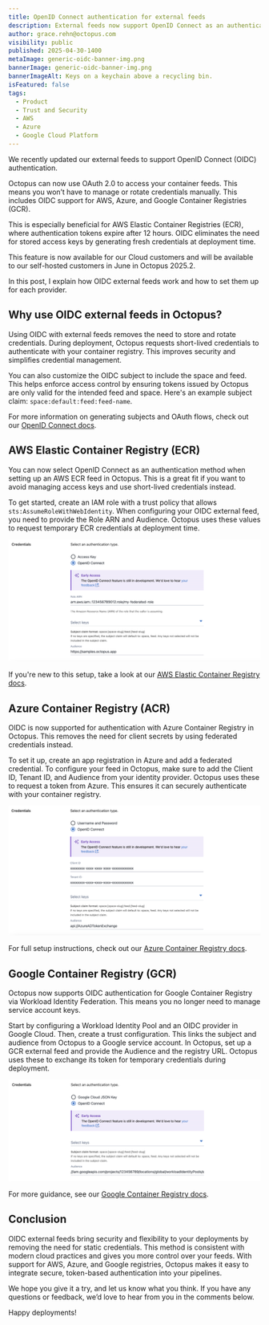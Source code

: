```yaml
---
title: OpenID Connect authentication for external feeds
description: External feeds now support OpenID Connect as an authentication method for container registries.
author: grace.rehn@octopus.com
visibility: public
published: 2025-04-30-1400
metaImage: generic-oidc-banner-img.png
bannerImage: generic-oidc-banner-img.png
bannerImageAlt: Keys on a keychain above a recycling bin.
isFeatured: false
tags: 
  - Product
  - Trust and Security
  - AWS
  - Azure
  - Google Cloud Platform
---
```


We recently updated our external feeds to support OpenID Connect (OIDC) authentication. 

Octopus can now use OAuth 2.0 to access your container feeds. This means you won’t have to manage or rotate credentials manually. This includes OIDC support for AWS, Azure, and Google Container Registries (GCR).

This is especially beneficial for AWS Elastic Container Registries (ECR), where authentication tokens expire after 12 hours. OIDC eliminates the need for stored access keys by generating fresh credentials at deployment time.

This feature is now available for our Cloud customers and will be available to our self-hosted customers in June in Octopus 2025.2.

In this post, I explain how OIDC external feeds work and how to set them up for each provider.

## Why use OIDC external feeds in Octopus?

Using OIDC with external feeds removes the need to store and rotate credentials. During deployment, Octopus requests short-lived credentials to authenticate with your container registry. This improves security and simplifies credential management.

You can also customize the OIDC subject to include the space and feed. This helps enforce access control by ensuring tokens issued by Octopus are only valid for the intended feed and space. Here's an example subject claim: `space:default:feed:feed-name`. 

For more information on generating subjects and OAuth flows, check out our [OpenID Connect docs](https://octopus.com/docs/infrastructure/accounts/openid-connect).

## AWS Elastic Container Registry (ECR)

You can now select OpenID Connect as an authentication method when setting up an AWS ECR feed in Octopus. This is a great fit if you want to avoid managing access keys and use short-lived credentials instead.

To get started, create an IAM role with a trust policy that allows `sts:AssumeRoleWithWebIdentity`. When configuring your OIDC external feed, you need to provide the Role ARN and Audience. Octopus uses these values to request temporary ECR credentials at deployment time.

![Screenshot of the AWS ECR OIDC Credentials form fields.](aws-ecr-oidc-details.png "width=500")

If you're new to this setup, take a look at our [AWS Elastic Container Registry docs](https://octopus.com/docs/packaging-applications/package-repositories/guides/container-registries/amazon-ec2-container-services#adding-an-aws-openid-connect-ecr-external-feed).

## Azure Container Registry (ACR)

OIDC is now supported for authentication with Azure Container Registry in Octopus. This removes the need for client secrets by using federated credentials instead.

To set it up, create an app registration in Azure and add a federated credential. To configure your feed in Octopus, make sure to add the Client ID, Tenant ID, and Audience from your identity provider. Octopus uses these to request a token from Azure. This ensures it can securely authenticate with your container registry.

![Screenshot of the ACR OIDC Credentials form fields.](azure-oidc-details.png "width=500")

For full setup instructions, check out our [Azure Container Registry docs](https://octopus.com/docs/packaging-applications/package-repositories/guides/container-registries/azure-container-services#adding-an-azure-container-registry-with-openid-connect-as-an-octopus-external-feed).

## Google Container Registry (GCR)

Octopus now supports OIDC authentication for Google Container Registry via Workload Identity Federation. This means you no longer need to manage service account keys.

Start by configuring a Workload Identity Pool and an OIDC provider in Google Cloud. Then, create a trust configuration. This links the subject and audience from Octopus to a Google service account. In Octopus, set up a GCR external feed and provide the Audience and the registry URL. Octopus uses these to exchange its token for temporary credentials during deployment.

![Screenshot of the GCR OIDC Credentials form fields.](google-oidc-details.png "width=500")

For more guidance, see our [Google Container Registry docs](https://octopus.com/docs/packaging-applications/package-repositories/guides/container-registries/google-container-registry#adding-an-openid-connect-google-container-registry-to-octopus).

## Conclusion

OIDC external feeds bring security and flexibility to your deployments by removing the need for static credentials. This method is consistent with modern cloud practices and gives you more control over your feeds. With support for AWS, Azure, and Google registries, Octopus makes it easy to integrate secure, token-based authentication into your pipelines. 

We hope you give it a try, and let us know what you think. If you have any questions or feedback, we’d love to hear from you in the comments below.

Happy deployments!